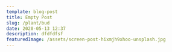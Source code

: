 ```yaml
---
template: blog-post
title: Empty Post
slug: /plant/bud
date: 2020-05-13 12:37
description: dfdfdfsf
featuredImage: /assets/screen-post-hixmjh9xhoo-unsplash.jpg
---
```

<!---dhfjkdhskjhjkh jk dhjk dhkjgfkjdg fjkdgf kjdg fjkdg kfjh